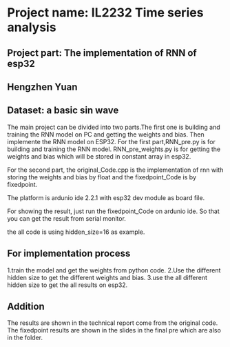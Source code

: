 # Project name: IL2232 Time series analysis
## Project part: The implementation of RNN of esp32
## Hengzhen Yuan 
## Dataset: a basic sin wave 

The main project can be divided into two parts.The first one is building and training the RNN model on PC and getting the weights and bias.
Then implemente the RNN model on ESP32.
For the first part,RNN_pre.py is for building and training the RNN model. RNN_pre_weights.py is for getting the weights and bias which will be stored in constant array in esp32.

For the second part, the original_Code.cpp is the implementation of rnn with storing the weights and bias by float  and the fixedpoint_Code is by fixedpoint.

The platform is ardunio ide 2.2.1 with esp32 dev module as board file.

For showing the result, just run the fixedpoint_Code on ardunio ide. So that you can get the result from serial monitor. 

the all code is using hidden_size=16 as example.
## For implementation process
1.train the model and get the weights from python code.
2.Use the different hidden size to get the different weights and bias.
3.use the all different hidden size to get the all results on esp32.

## Addition
The  results are shown in the technical report come from the original code. The fixedpoint results are shown in the slides in the final pre which are also in the folder.


